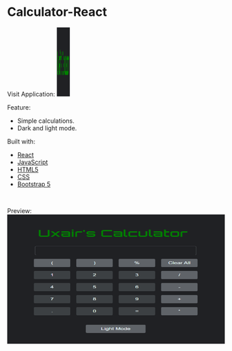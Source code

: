 
# Calculator-React
Visit Application:
<a href=""><img src="https://raw.githubusercontent.com/uxairishere/Calculator-React/main/calbutton.png" width="30" height="160" /></a>

Feature: 
* Simple calculations.
* Dark and light mode.

Built with:
* [React](https://reactjs.org/)
* [JavaScript](https://www.w3schools.com/js/)
* [HTML5](https://www.w3schools.com/html/)
* [CSS](https://www.w3schools.com/css/css_intro.asp)
* [Bootstrap 5](https://getbootstrap.com/)
<br>

Preview:
<img align="center" src="https://raw.githubusercontent.com/uxairishere/Calculator-React/main/herokucal.png" alt="gautamkrishnar" height="300" width="600" />
